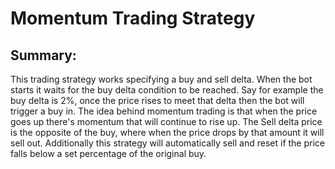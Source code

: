 # Momentum Trading Strategy 

## Summary: 
This trading strategy works specifying a buy and sell delta. When the bot starts it waits for the buy delta condition to be reached. Say for example the buy delta is 2%, once the price rises to meet that delta then the bot will trigger a buy in. The idea behind momentum trading is that when the price goes up there's momentum that will continue to rise up. The Sell delta price is the opposite of the buy, where when the price drops by that amount it will sell out.
Additionally this strategy will automatically sell and reset if the price falls below a set percentage of the original buy.
